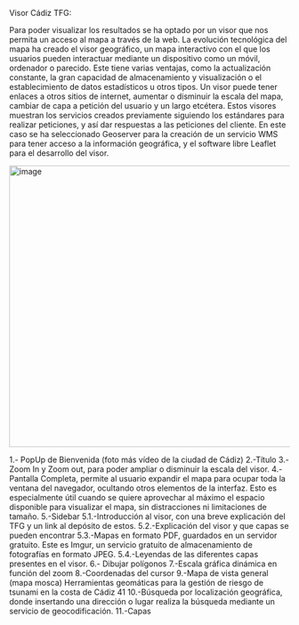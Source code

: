 Visor Cádiz TFG:

Para poder visualizar los resultados se ha optado por un visor que nos permita un acceso al mapa a través de la web. La evolución tecnológica del mapa ha creado el visor geográfico, un mapa interactivo con el que los usuarios pueden interactuar mediante un dispositivo como un móvil, ordenador o parecido. Este tiene varias ventajas, como la actualización constante, la gran capacidad de almacenamiento y visualización o el establecimiento de datos estadísticos u otros tipos. Un visor puede tener enlaces a otros sitios de internet, aumentar o disminuir la escala del mapa, cambiar de capa a petición del usuario y un largo etcétera. Estos visores muestran los servicios creados previamente siguiendo los estándares para realizar peticiones, y así dar respuestas a las peticiones del cliente.
En este caso se ha seleccionado Geoserver para la creación de un servicio WMS para tener acceso a la información geográfica, y el software libre Leaflet para el desarrollo del visor.


<img width="996" height="506" alt="image" src="https://github.com/user-attachments/assets/c4b5c4b4-19f3-410d-8366-4b551ad4e9fc" />


1.- PopUp de Bienvenida (foto más vídeo de la ciudad de Cádiz)
2.-Título
3.-Zoom In y Zoom out, para poder ampliar o disminuir la escala del visor.
4.-Pantalla Completa, permite al usuario expandir el mapa para ocupar toda la ventana del navegador, ocultando otros elementos de la interfaz. Esto es especialmente útil cuando se quiere aprovechar al máximo el espacio disponible para visualizar el mapa, sin distracciones ni limitaciones de tamaño.
5.-Sidebar
5.1.-Introducción al visor, con una breve explicación del TFG y un link al depósito de estos.
5.2.-Explicación del visor y que capas se pueden encontrar
5.3.-Mapas en formato PDF, guardados en un servidor gratuito. Este es Imgur, un servicio gratuito de almacenamiento de fotografías en formato JPEG.
5.4.-Leyendas de las diferentes capas presentes en el visor.
6.- Dibujar polígonos
7.-Escala gráfica dinámica en función del zoom
8.-Coordenadas del cursor
9.-Mapa de vista general (mapa mosca)
Herramientas geomáticas para la gestión de riesgo de tsunami en la costa de Cádiz
41
10.-Búsqueda por localización geográfica, donde insertando una dirección o lugar realiza la búsqueda mediante un servicio de geocodificación.
11.-Capas
